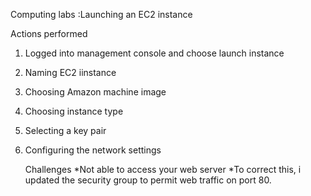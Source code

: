 Computing labs :Launching an EC2 instance 

Actions performed
1. Logged into management console and choose launch instance
2. Naming EC2 iinstance
3. Choosing Amazon machine image
4. Choosing instance type
5. Selecting a key pair
6. Configuring the network settings

   Challenges
   *Not  able to access your web server
   *To correct this, i  updated the security group to permit web traffic on port 80.

